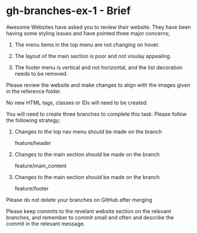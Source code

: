 # gh-branches-ex-1 - Brief

Awesome Websites have asked you to review their website. They have been having some styling issues and have pointed three major concerns;

1. The menu items in the top menu are not changing on hover. 

2. The layout of the main section is poor and not visulay appealing. 

3. The footer menu is vertical and not horizontal, and the list decoration needs to be removed.

Please review the website and make changes to align with the images given in the reference folder. 

No new HTML tags, classes or IDs will need to be created. 

You will need to create three branches to complete this task. Please follow the following strategy;

1. Changes to the top nav menu should be made on the branch 

    feature/header

2. Changes to the main section should be made on the branch

    feature/main_content

3. Changes to the main section should be made on the branch

    feature/footer

Please do not delete your branches on GitHub after merging

Please keep commits to the revelant website section on the relevant branches, and remember to commit small and often and describe the commit
in the relevant message. 
